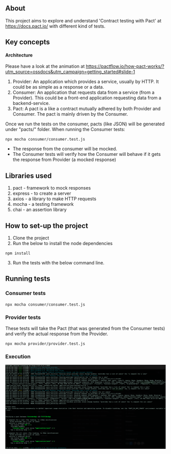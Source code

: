 ## About

This project aims to explore and understand 'Contract testing with Pact' at https://docs.pact.io/ with different kind of tests.

## Key concepts

#### Architecture
Please have a look at the animation at https://pactflow.io/how-pact-works/?utm_source=ossdocs&utm_campaign=getting_started#slide-1

1. Provider: An application which provides a service, usually by HTTP. It could be as simple as a response or a data.
2. Consumer: An application that requests data from a service (from a Provider). This could be a front-end application requesting data from a backend-service.
3. Pact: A pact is a like a contract mutually adhered by both Provider and Consumer. The pact is mainly driven by the Consumer.

Once we run the tests on the consumer, pacts (like JSON) will be generated under "pacts/" folder. When running the Consumer tests:
```
npx mocha consumer/consumer.test.js
```
- The response from the consumer will be mocked.
- The Consumer tests will verify how the Consumer will behave if it gets the response from Provider (a mocked response)

## Libraries used
1. pact - framework to mock responses
2. express - to create a server
3. axios - a library to make HTTP requests
4. mocha - a testing framework
5. chai - an assertion library

##  How to set-up the project
1. Clone the project
2. Run the below to install the node dependencies
```
npm install
```
3. Run the tests with the below command line.

## Running tests

### Consumer tests
```
npx mocha consumer/consumer.test.js
```

### Provider tests
These tests will take the Pact (that was generated from the Consumer tests) and verify the actual response from the Provider.
```
npx mocha provider/provider.test.js
```

### Execution
![Run](images/pact-console.png)
